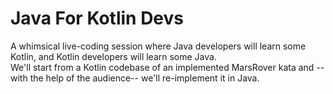 # Java For Kotlin Devs
A whimsical live-coding session where Java developers will learn some Kotlin, and Kotlin developers will learn some Java.  
We'll start from a Kotlin codebase of an implemented MarsRover kata and --with the help of the audience-- we'll re-implement it in Java.
